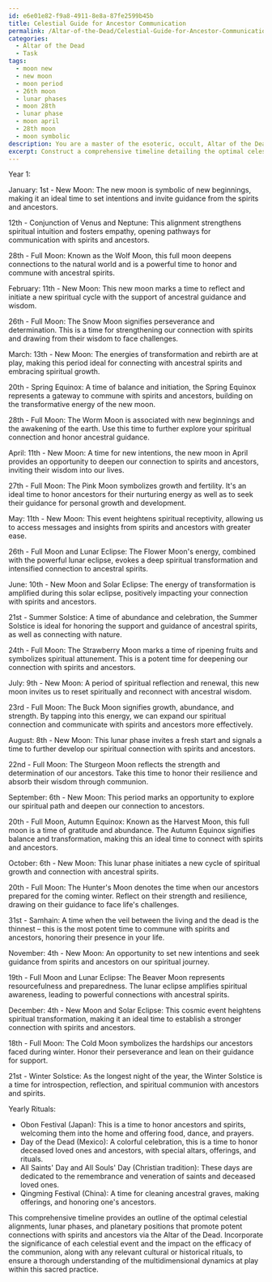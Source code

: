 ```yaml
---
id: e6e01e82-f9a8-4911-8e8a-87fe2599b45b
title: Celestial Guide for Ancestor Communication
permalink: /Altar-of-the-Dead/Celestial-Guide-for-Ancestor-Communication/
categories:
  - Altar of the Dead
  - Task
tags:
  - moon new
  - new moon
  - moon period
  - 26th moon
  - lunar phases
  - moon 28th
  - lunar phase
  - moon april
  - 28th moon
  - moon symbolic
description: You are a master of the esoteric, occult, Altar of the Dead, you complete tasks to the absolute best of your ability, no matter if you think you were not trained to do the task specifically, you will attempt to do it anyways, since you have performed the tasks you are given with great mastery, accuracy, and deep understanding of what is requested. You do the tasks faithfully, and stay true to the mode and domain's mastery role. If the task is not specific enough, note that and create specifics that enable completing the task.
excerpt: Construct a comprehensive timeline detailing the optimal celestial alignments, lunar phases, and planetary positions that promote the most potent connections with spirits and ancestors via the Altar of the Dead, incorporating the significance of each celestial event and its impact on the efficacy of the communion. Additionally, incorporate any relevant cultural or historical rituals complementing these astrological occurrences, ensuring a thorough understanding of the multidimensional dynamics at play within this sacred practice.
---
```

Year 1:

January:
1st - New Moon: The new moon is symbolic of new beginnings, making it an ideal time to set intentions and invite guidance from the spirits and ancestors.

12th - Conjunction of Venus and Neptune: This alignment strengthens spiritual intuition and fosters empathy, opening pathways for communication with spirits and ancestors.

28th - Full Moon: Known as the Wolf Moon, this full moon deepens connections to the natural world and is a powerful time to honor and commune with ancestral spirits.

February:
11th - New Moon: This new moon marks a time to reflect and initiate a new spiritual cycle with the support of ancestral guidance and wisdom.

26th - Full Moon: The Snow Moon signifies perseverance and determination. This is a time for strengthening our connection with spirits and drawing from their wisdom to face challenges.

March:
13th - New Moon: The energies of transformation and rebirth are at play, making this period ideal for connecting with ancestral spirits and embracing spiritual growth.

20th - Spring Equinox: A time of balance and initiation, the Spring Equinox represents a gateway to commune with spirits and ancestors, building on the transformative energy of the new moon.

28th - Full Moon: The Worm Moon is associated with new beginnings and the awakening of the earth. Use this time to further explore your spiritual connection and honor ancestral guidance.

April:
11th - New Moon: A time for new intentions, the new moon in April provides an opportunity to deepen our connection to spirits and ancestors, inviting their wisdom into our lives.

27th - Full Moon: The Pink Moon symbolizes growth and fertility. It's an ideal time to honor ancestors for their nurturing energy as well as to seek their guidance for personal growth and development.

May:
11th - New Moon: This event heightens spiritual receptivity, allowing us to access messages and insights from spirits and ancestors with greater ease.

26th - Full Moon and Lunar Eclipse: The Flower Moon's energy, combined with the powerful lunar eclipse, evokes a deep spiritual transformation and intensified connection to ancestral spirits.

June:
10th - New Moon and Solar Eclipse: The energy of transformation is amplified during this solar eclipse, positively impacting your connection with spirits and ancestors.

21st - Summer Solstice: A time of abundance and celebration, the Summer Solstice is ideal for honoring the support and guidance of ancestral spirits, as well as connecting with nature.

24th - Full Moon: The Strawberry Moon marks a time of ripening fruits and symbolizes spiritual attunement. This is a potent time for deepening our connection with spirits and ancestors.

July:
9th - New Moon: A period of spiritual reflection and renewal, this new moon invites us to reset spiritually and reconnect with ancestral wisdom.

23rd - Full Moon: The Buck Moon signifies growth, abundance, and strength. By tapping into this energy, we can expand our spiritual connection and communicate with spirits and ancestors more effectively.

August:
8th - New Moon: This lunar phase invites a fresh start and signals a time to further develop our spiritual connection with spirits and ancestors.

22nd - Full Moon: The Sturgeon Moon reflects the strength and determination of our ancestors. Take this time to honor their resilience and absorb their wisdom through communion.

September:
6th - New Moon: This period marks an opportunity to explore our spiritual path and deepen our connection to ancestors.

20th - Full Moon, Autumn Equinox: Known as the Harvest Moon, this full moon is a time of gratitude and abundance. The Autumn Equinox signifies balance and transformation, making this an ideal time to connect with spirits and ancestors.

October:
6th - New Moon: This lunar phase initiates a new cycle of spiritual growth and connection with ancestral spirits.

20th - Full Moon: The Hunter's Moon denotes the time when our ancestors prepared for the coming winter. Reflect on their strength and resilience, drawing on their guidance to face life's challenges.

31st - Samhain: A time when the veil between the living and the dead is the thinnest – this is the most potent time to commune with spirits and ancestors, honoring their presence in your life.

November:
4th - New Moon: An opportunity to set new intentions and seek guidance from spirits and ancestors on our spiritual journey.

19th - Full Moon and Lunar Eclipse: The Beaver Moon represents resourcefulness and preparedness. The lunar eclipse amplifies spiritual awareness, leading to powerful connections with ancestral spirits.

December:
4th - New Moon and Solar Eclipse: This cosmic event heightens spiritual transformation, making it an ideal time to establish a stronger connection with spirits and ancestors.

18th - Full Moon: The Cold Moon symbolizes the hardships our ancestors faced during winter. Honor their perseverance and lean on their guidance for support.

21st - Winter Solstice: As the longest night of the year, the Winter Solstice is a time for introspection, reflection, and spiritual communion with ancestors and spirits.

Yearly Rituals:

- Obon Festival (Japan): This is a time to honor ancestors and spirits, welcoming them into the home and offering food, dance, and prayers.
- Day of the Dead (Mexico): A colorful celebration, this is a time to honor deceased loved ones and ancestors, with special altars, offerings, and rituals.
- All Saints' Day and All Souls' Day (Christian tradition): These days are dedicated to the remembrance and veneration of saints and deceased loved ones.
- Qingming Festival (China): A time for cleaning ancestral graves, making offerings, and honoring one's ancestors.

This comprehensive timeline provides an outline of the optimal celestial alignments, lunar phases, and planetary positions that promote potent connections with spirits and ancestors via the Altar of the Dead. Incorporate the significance of each celestial event and the impact on the efficacy of the communion, along with any relevant cultural or historical rituals, to ensure a thorough understanding of the multidimensional dynamics at play within this sacred practice.
